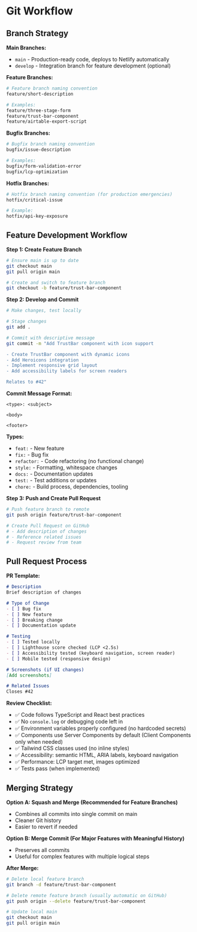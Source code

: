# Git Workflow

## Branch Strategy

**Main Branches:**
- `main` - Production-ready code, deploys to Netlify automatically
- `develop` - Integration branch for feature development (optional)

**Feature Branches:**
```bash
# Feature branch naming convention
feature/short-description

# Examples:
feature/three-stage-form
feature/trust-bar-component
feature/airtable-export-script
```

**Bugfix Branches:**
```bash
# Bugfix branch naming convention
bugfix/issue-description

# Examples:
bugfix/form-validation-error
bugfix/lcp-optimization
```

**Hotfix Branches:**
```bash
# Hotfix branch naming convention (for production emergencies)
hotfix/critical-issue

# Example:
hotfix/api-key-exposure
```

## Feature Development Workflow

**Step 1: Create Feature Branch**
```bash
# Ensure main is up to date
git checkout main
git pull origin main

# Create and switch to feature branch
git checkout -b feature/trust-bar-component
```

**Step 2: Develop and Commit**
```bash
# Make changes, test locally

# Stage changes
git add .

# Commit with descriptive message
git commit -m "Add TrustBar component with icon support

- Create TrustBar component with dynamic icons
- Add Heroicons integration
- Implement responsive grid layout
- Add accessibility labels for screen readers

Relates to #42"
```

**Commit Message Format:**
```
<type>: <subject>

<body>

<footer>
```

**Types:**
- `feat:` - New feature
- `fix:` - Bug fix
- `refactor:` - Code refactoring (no functional change)
- `style:` - Formatting, whitespace changes
- `docs:` - Documentation updates
- `test:` - Test additions or updates
- `chore:` - Build process, dependencies, tooling

**Step 3: Push and Create Pull Request**
```bash
# Push feature branch to remote
git push origin feature/trust-bar-component

# Create Pull Request on GitHub
# - Add description of changes
# - Reference related issues
# - Request review from team
```

## Pull Request Process

**PR Template:**
```markdown
# Description
Brief description of changes

# Type of Change
- [ ] Bug fix
- [ ] New feature
- [ ] Breaking change
- [ ] Documentation update

# Testing
- [ ] Tested locally
- [ ] Lighthouse score checked (LCP <2.5s)
- [ ] Accessibility tested (keyboard navigation, screen reader)
- [ ] Mobile tested (responsive design)

# Screenshots (if UI changes)
[Add screenshots]

# Related Issues
Closes #42
```

**Review Checklist:**
- ✅ Code follows TypeScript and React best practices
- ✅ No `console.log` or debugging code left in
- ✅ Environment variables properly configured (no hardcoded secrets)
- ✅ Components use Server Components by default (Client Components only when needed)
- ✅ Tailwind CSS classes used (no inline styles)
- ✅ Accessibility: semantic HTML, ARIA labels, keyboard navigation
- ✅ Performance: LCP target met, images optimized
- ✅ Tests pass (when implemented)

## Merging Strategy

**Option A: Squash and Merge (Recommended for Feature Branches)**
- Combines all commits into single commit on main
- Cleaner Git history
- Easier to revert if needed

**Option B: Merge Commit (For Major Features with Meaningful History)**
- Preserves all commits
- Useful for complex features with multiple logical steps

**After Merge:**
```bash
# Delete local feature branch
git branch -d feature/trust-bar-component

# Delete remote feature branch (usually automatic on GitHub)
git push origin --delete feature/trust-bar-component

# Update local main
git checkout main
git pull origin main
```
